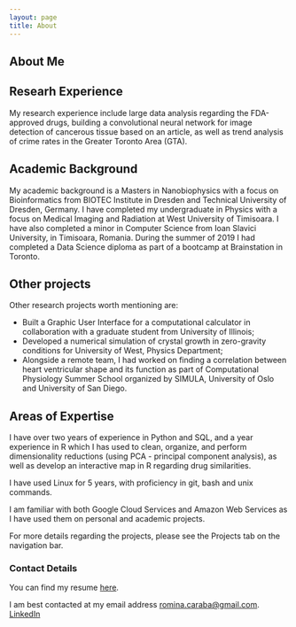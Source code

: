 ```yaml
---
layout: page
title: About
---
```

## About Me

## Researh Experience
My research experience include large data analysis regarding the FDA-approved drugs, building a convolutional neural network for image detection of cancerous tissue based on an article, as well as trend analysis of crime rates in the Greater Toronto Area (GTA).

## Academic Background
My academic background is a Masters in Nanobiophysics with a focus on Bioinformatics from BIOTEC Institute in Dresden and Technical University of Dresden, Germany. I have completed my undergraduate in Physics with a focus on Medical Imaging and Radiation at West University of Timisoara. I have also completed a minor in Computer Science from Ioan Slavici University, in Timisoara, Romania. During the summer of 2019 I had completed a Data Science diploma as part of a bootcamp at Brainstation in Toronto.

## Other projects
Other research projects worth mentioning are: 
 - Built a Graphic User Interface for a computational calculator in collaboration with a graduate student from University of Illinois;
 - Developed a numerical simulation of crystal growth in zero-gravity conditions for University of West, Physics Department;
 - Alongside a remote team, I had worked on finding a correlation between heart ventricular shape and its function as part of Computational Physiology Summer School organized by SIMULA, University of Oslo and University of San Diego.

## Areas of Expertise
I have over two years of experience in Python and SQL, and a year experience in R which I has used to clean, organize, and perform dimensionality reductions (using PCA - principal component analysis), as well as develop an interactive map in R regarding drug similarities.

I have used Linux for 5 years, with proficiency in git, bash and unix commands.

I am familiar with both Google Cloud Services and Amazon Web Services as I have used them on personal and academic projects.


For more details regarding the projects, please see the Projects tab on the navigation bar.


### Contact Details
You can find my resume [here](https://github.com/rominacarabathampi/personal_page/blob/master/public/Romina%20Caraba%20Machine%20Learning%20Engineer%20Resume.pdf).

I am best contacted at my email address romina.caraba@gmail.com.
[LinkedIn](https://www.linkedin.com/in/rominacarabathampi/)
